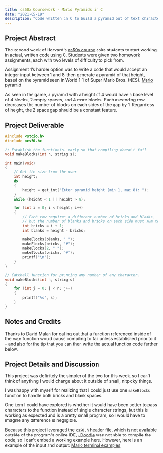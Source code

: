 ```yaml
---
title: cs50x Coursework - Mario Pyramids in C
date: "2021-05-19"
description: "Code written in C to build a pyramid out of text characters, based on World 1-1 of Super Mario Bros."
---
```

## Project Abstract
The second week of Harvard's [cs50x course](https://cs50.harvard.edu/x/2021/) asks students to start working in actual, written code using C. Students were given two homework assignments, each with two levels of difficulty to pick from.

Assignment 1's harder option was to write a code that would accept an integer input between 1 and 8, then generate a pyramid of that height, based on the pyramid seen in World 1-1 of Super Mario Bros. (NES).
[Mario pyramid](./mario-pyramid.png)

As seen in the game, a pyramid with a height of 4 would have a base level of 4 blocks, 2 empty spaces, and 4 more blocks. Each ascending row decreases the number of blocks on each sides of the gap by 1. Regardless of height, the 2 space gap should be a constant feature.

## Project Deliverable

```c
#include <stdio.h>
#include <cs50.h>

// Establish the function(s) early so that compiling doesn't fail.
void makeBlocks(int n, string s);

int main(void)
{
    // Get the size from the user
    int height;
    do
    {
        height = get_int("Enter pyramid height (min 1, max 8): ");
    }
    while (height < 1 || height > 8);

    for (int i = 0; i < height; i++)
    {
        // Each row requires a different number of bricks and blanks,
        // but the number of blanks and bricks on each side must sum to the height.
        int bricks = i + 1;
        int blanks = height - bricks;

        makeBlocks(blanks, " ");
        makeBlocks(bricks, "#");
        makeBlocks(2, " ");
        makeBlocks(bricks, "#");
        printf("\n");
    }
}

// Catchall function for printing any number of any character.
void makeBlocks(int n, string s)
{
    for (int j = 0; j < n; j++)
    {
        printf("%s", s);
    }
}
```

## Notes and Credits
Thanks to David Malan for calling out that a function referenced inside of the `main` function would cause compiling to fail unless established prior to it - and also for the tip that you can then write the actual function code further below.

## Project Details and Discussion
This project was definitely the simpler of the two for this week, so I can't think of anything I would change about it outside of small, nitpicky things.

I was happy with myself for realizing that I could just use one `makeBlocks` function to handle both bricks and blank spaces.

One item I could have explored is whether it would have been better to pass characters to the function instead of single character strings, but this is working as expected and is a pretty small program, so I would have to imagine any difference is negligible.

Because this project leveraged the `cs50.h` header file, which is not available outside of the program's online IDE, [JDoodle](https://www.jdoodle.com/) was not able to compile the code, so I can't embed a working example here. However, here is an example of the input and output:
[Mario terminal examples](./mario-terminal.png)
